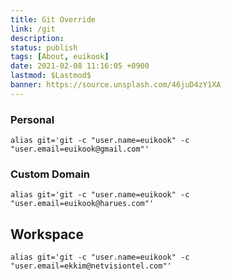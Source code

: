 ```yaml
---
title: Git Override
link: /git
description: 
status: publish
tags: [About, euikook]
date: 2021-02-08 11:16:05 +0900
lastmod: $Lastmod$ 
banner: https://source.unsplash.com/46juD4zY1XA
---
```



### Personal
```
alias git='git -c "user.name=euikook" -c "user.email=euikook@gmail.com"'
```

### Custom Domain
```
alias git='git -c "user.name=euikook" -c "user.email=euikook@harues.com"'
```

## Workspace
```
alias git='git -c "user.name=euikook" -c "user.email=ekkim@netvisiontel.com"'
```


